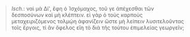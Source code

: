 

>  *Isch.*: ναὶ μὰ Δί', ἔφη ὁ Ἰσχόμαχος, τοῦ γε ἀπέχεσθαι τῶν δεσποσύνων καὶ μὴ κλέπτειν. εἰ γὰρ ὁ τοὺς καρποὺς μεταχειριζόμενος τολμῴη ἀφανίζειν ὥστε μὴ λείπειν λυσιτελοῦντας τοῖς ἔργοις, τί ἂν ὄφελος εἴη τὸ διὰ τῆς τούτου ἐπιμελείας γεωργεῖν;